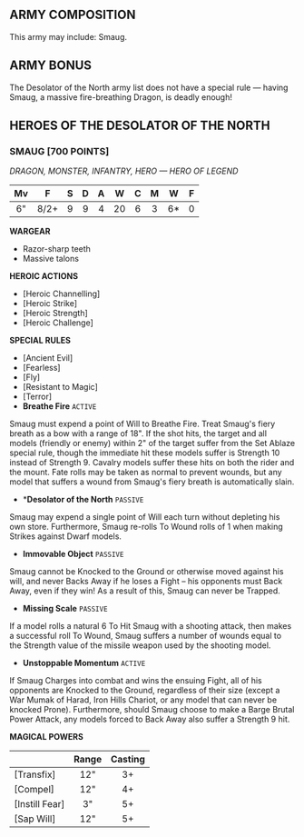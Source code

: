 ﻿## ARMY COMPOSITION

This army may include: Smaug.

## ARMY BONUS

The Desolator of the North army list does not have a special rule — having Smaug, a massive fire-breathing Dragon, is deadly enough!

## HEROES OF THE DESOLATOR OF THE NORTH


<div class="unitCard" markdown>

### SMAUG [700 POINTS]
*DRAGON, MONSTER, INFANTRY, HERO — HERO OF LEGEND*

| Mv | F | S | D | A | W | C | M | W | F |
|:--:|:--:|:-:|:-:|:-:|:-:|:-:|:-:|:-:|:-:|
| 6" | 8/2+ | 9 | 9 | 4 | 20 | 6 | 3 | 6* | 0 |

**WARGEAR**

- Razor-sharp teeth
- Massive talons

**HEROIC ACTIONS**

- [Heroic Channelling]
- [Heroic Strike]
- [Heroic Strength]
- [Heroic Challenge]

**SPECIAL RULES**

- [Ancient Evil]
- [Fearless]
- [Fly]
- [Resistant to Magic]
- [Terror]
- **Breathe Fire** `ACTIVE`

Smaug must expend a point of Will to Breathe Fire. Treat Smaug's fiery breath as a bow with a range of 18". If the shot hits, the target and all models (friendly or enemy) within 2" of the target suffer from the Set Ablaze special rule, though the immediate hit these models suffer is Strength 10 instead of Strength 9. Cavalry models suffer these hits on both the rider and the mount. Fate rolls may be taken as normal to prevent wounds, but any model that suffers a wound from Smaug's fiery breath is
automatically slain.

- ***Desolator of the North** `PASSIVE`

Smaug may expend a single point of Will each turn without depleting his own store. Furthermore, Smaug re-rolls To Wound rolls of 1 when making Strikes against Dwarf models.

- **Immovable Object** `PASSIVE`

Smaug cannot be Knocked to the Ground or otherwise moved against his will, and never Backs Away if he loses a Fight – his opponents must Back Away, even if they win! As a result of this, Smaug can never be Trapped.

- **Missing Scale** `PASSIVE`

If a model rolls a natural 6 To Hit Smaug with a shooting attack, then makes a successful roll To Wound, Smaug suffers a number of wounds equal to the Strength value of the missile weapon used by the shooting model.

- **Unstoppable Momentum** `ACTIVE`

If Smaug Charges into combat and wins the ensuing Fight, all of his opponents are Knocked to the Ground, regardless of their size (except a War Mumak of Harad, Iron Hills Chariot, or any model that can never be knocked Prone). Furthermore, should Smaug choose to make a Barge Brutal Power Attack, any models forced to Back Away also suffer a Strength 9 hit.

**MAGICAL POWERS**

| | **Range** | **Casting** |
|---------------------|:---------:|:-----------:|
|   [Transfix]    |  12"  |   3+   |
|    [Compel]    |  12"  |   4+   |
|  [Instill Fear]   |  3"   |   5+   |
|   [Sap Will]    |  12"  |   5+   |

</div>